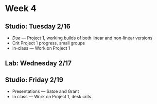 # Week 4

## Studio: Tuesday 2/16

- _Due_ — Project 1, working builds of both linear and non-linear versions
- Crit Project 1 progress, small groups
- In-class — Work on Project 1

## Lab: Wednesday 2/17

## Studio: Friday 2/19

- Presentations — Satoe and Grant
- In class — Work on Project 1, desk crits
